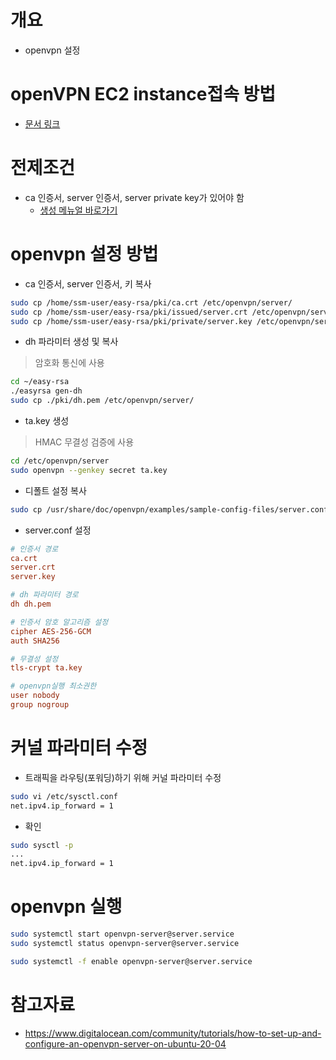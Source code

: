 # 개요
* openvpn 설정

# openVPN EC2 instance접속 방법
* [문서 링크](./connect_openvpn_ec2_instance.md)

# 전제조건
* ca 인증서, server 인증서, server private key가 있어야 함
  * [생성 메뉴얼 바로가기](./issue_certificate.md)


# openvpn 설정 방법
* ca 인증서, server 인증서, 키 복사
```bash
sudo cp /home/ssm-user/easy-rsa/pki/ca.crt /etc/openvpn/server/
sudo cp /home/ssm-user/easy-rsa/pki/issued/server.crt /etc/openvpn/server/
sudo cp /home/ssm-user/easy-rsa/pki/private/server.key /etc/openvpn/server/
```

* dh 파라미터 생성 및 복사
> 암호화 통신에 사용
```bash
cd ~/easy-rsa
./easyrsa gen-dh
sudo cp ./pki/dh.pem /etc/openvpn/server/
```

* ta.key 생성
> HMAC 무결성 검증에 사용
```bash
cd /etc/openvpn/server
sudo openvpn --genkey secret ta.key
```

* 디폴트 설정 복사
```bash
sudo cp /usr/share/doc/openvpn/examples/sample-config-files/server.conf /etc/openvpn/server/server.conf
```

* server.conf 설정
```conf
# 인증서 경로
ca.crt
server.crt
server.key

# dh 파라미터 경로
dh dh.pem

# 인증서 암호 알고리즘 설정
cipher AES-256-GCM
auth SHA256

# 무결성 설정
tls-crypt ta.key

# openvpn실행 최소권한
user nobody
group nogroup
```

# 커널 파라미터 수정
* 트래픽을 라우팅(포워딩)하기 위해 커널 파라미터 수정
```bash
sudo vi /etc/sysctl.conf
net.ipv4.ip_forward = 1
```

* 확인
```bash
sudo sysctl -p
...
net.ipv4.ip_forward = 1
```

# openvpn 실행
```bash
sudo systemctl start openvpn-server@server.service
sudo systemctl status openvpn-server@server.service

sudo systemctl -f enable openvpn-server@server.service
```

# 참고자료
* https://www.digitalocean.com/community/tutorials/how-to-set-up-and-configure-an-openvpn-server-on-ubuntu-20-04
